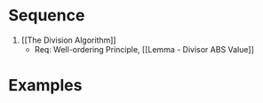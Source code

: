 # Sequence
1. [[The Division Algorithm]]
	+ Req: Well-ordering Principle, [[Lemma - Divisor ABS Value]]

# Examples
